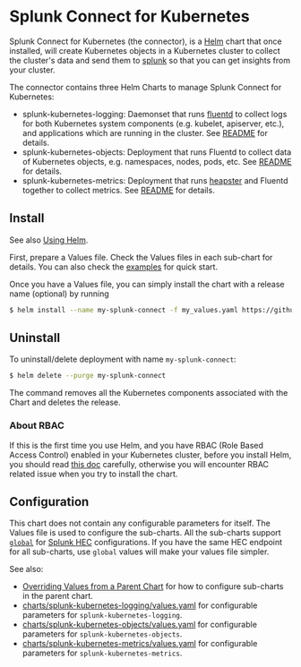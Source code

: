# Splunk Connect for Kubernetes #

Splunk Connect for Kubernetes (the connector), is a [Helm](https://github.com/kubernetes/helm) chart that once installed, will create Kubernetes objects in a Kubernetes cluster to collect the cluster's data and send them to [splunk](https://www.splunk.com/) so that you can get insights from your cluster.

The connector contains three Helm Charts to manage Splunk Connect for Kubernetes:

* splunk-kubernetes-logging: Daemonset that runs [fluentd](https://www.fluentd.org/) to collect logs for both Kubernetes system components (e.g. kubelet, apiserver, etc.), and applications which are running in the cluster. See [README](charts/splunk-kubernetes-logging/README.md) for details.
* splunk-kubernetes-objects: Deployment that runs Fluentd to collect data of Kubernetes objects, e.g. namespaces, nodes, pods, etc. See [README](charts/splunk-kubernetes-objects/README.md) for details.
* splunk-kubernetes-metrics: Deployment that runs [heapster](https://github.com/kubernetes/heapster) and Fluentd together to collect metrics. See [README](charts/splunk-kubernetes-metrics/README.md) for details.

## Install ##

See also [Using Helm](https://docs.helm.sh/using_helm/#using-helm).

First, prepare a Values file. Check the Values files in each sub-chart for details. You can also check the [examples](examples) for quick start.

Once you have a Values file, you can simply install the chart with a release name (optional) by running

```bash
$ helm install --name my-splunk-connect -f my_values.yaml https://github.com/splunk/splunk-connect-for-kubernetes/releases/download/v1.0.0/splunk-connect-for-kubernetes-1.0.0.tgz
```

## Uninstall ##

To uninstall/delete deployment with name `my-splunk-connect`:

```bash
$ helm delete --purge my-splunk-connect
```

The command removes all the Kubernetes components associated with the Chart and deletes the release.

### About RBAC ###

If this is the first time you use Helm, and you have RBAC (Role Based Access Control) enabled in your Kubernetes cluster, before you install Helm, you should read [this doc](https://docs.helm.sh/using_helm/#role-based-access-control) carefully, otherwise you will encounter RBAC related issue when you try to install the chart.


## Configuration ##

This chart does not contain any configurable parameters for itself. The Values file is used to configure the sub-charts. All the sub-charts support [`global`](https://docs.helm.sh/chart_template_guide/#global-chart-values) for [Splunk HEC](http://docs.splunk.com/Documentation/Splunk/7.0.1/Data/AboutHEC) configurations. If you have the same HEC endpoint for all sub-charts, use `global` values will make your values file simpler.

See also:
* [Overriding Values from a Parent Chart](https://docs.helm.sh/chart_template_guide/#overriding-values-from-a-parent-chart) for how to configure sub-charts in the parent chart.
* [charts/splunk-kubernetes-logging/values.yaml](https://github.com/splunk/splunk-connect-for-kubernetes/blob/master/helm-chart/splunk-kubernetes-logging/values.yaml) for configurable parameters for `splunk-kubernetes-logging`.
* [charts/splunk-kubernetes-objects/values.yaml](https://github.com/splunk/splunk-connect-for-kubernetes/blob/master/helm-chart/splunk-kubernetes-objects/values.yaml) for configurable parameters for `splunk-kubernetes-objects`.
* [charts/splunk-kubernetes-metrics/values.yaml](https://github.com/splunk/splunk-connect-for-kubernetes/blob/master/helm-chart/splunk-kubernetes-metrics/values.yaml) for configurable parameters for `splunk-kubernetes-metrics`.

